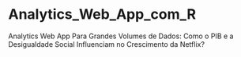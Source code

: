 # Analytics_Web_App_com_R
Analytics Web App Para Grandes Volumes de Dados: Como o PIB e a Desigualdade Social Influenciam no Crescimento da Netflix?
